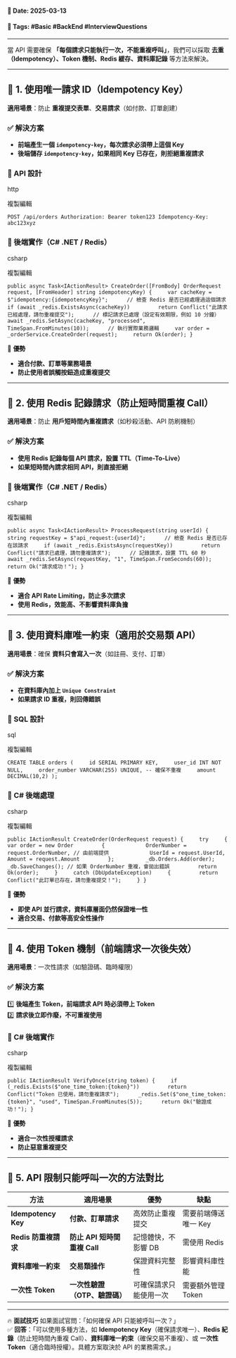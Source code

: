 #### 📅 **Date**: 2025-03-13

#### 🔖 **Tags**: #Basic #BackEnd #InterviewQuestions

---

當 API 需要確保 **「每個請求只能執行一次，不能重複呼叫」**，我們可以採取 **去重（Idempotency）、Token 機制、Redis 緩存、資料庫記錄** 等方法來解決。

---

## **📍 1. 使用唯一請求 ID（Idempotency Key）**

**適用場景**：防止 **重複提交表單**、**交易請求**（如付款、訂單創建）

### **✅ 解決方案**

- **前端產生一個 `idempotency-key`，每次請求必須帶上這個 Key**
- **後端儲存 `idempotency-key`，如果相同 Key 已存在，則拒絕重複請求**

### **🔹 API 設計**

http

複製編輯

`POST /api/orders Authorization: Bearer token123 Idempotency-Key: abc123xyz`

### **🔹 後端實作（C# .NET / Redis）**

csharp

複製編輯

`public async Task<IActionResult> CreateOrder([FromBody] OrderRequest request, [FromHeader] string idempotencyKey) {     var cacheKey = $"idempotency:{idempotencyKey}";      // 檢查 Redis 是否已經處理過這個請求     if (await _redis.ExistsAsync(cacheKey))         return Conflict("此請求已經處理，請勿重複提交");      // 標記請求已處理（設定有效期限，例如 10 分鐘）     await _redis.SetAsync(cacheKey, "processed", TimeSpan.FromMinutes(10));      // 執行實際業務邏輯     var order = _orderService.CreateOrder(request);     return Ok(order); }`

📌 **優勢**

- **適合付款、訂單等業務場景**
- **防止使用者誤觸按鈕造成重複提交**

---

## **📍 2. 使用 Redis 記錄請求（防止短時間重複 Call）**

**適用場景**：防止 **用戶短時間內重複請求**（如秒殺活動、API 防刷機制）

### **✅ 解決方案**

- **使用 Redis 記錄每個 API 請求，設置 TTL（Time-To-Live）**
- **如果短時間內請求相同 API，則直接拒絕**

### **🔹 後端實作（C# .NET / Redis）**

csharp

複製編輯

`public async Task<IActionResult> ProcessRequest(string userId) {     string requestKey = $"api_request:{userId}";      // 檢查 Redis 是否已存在該請求     if (await _redis.ExistsAsync(requestKey))         return Conflict("請求已處理，請勿重複請求");      // 記錄請求，設置 TTL 60 秒     await _redis.SetAsync(requestKey, "1", TimeSpan.FromSeconds(60));      return Ok("請求成功！"); }`

📌 **優勢**

- **適合 API Rate Limiting，防止多次請求**
- **使用 Redis，效能高、不影響資料庫負擔**

---

## **📍 3. 使用資料庫唯一約束（適用於交易類 API）**

**適用場景**：確保 **資料只會寫入一次**（如註冊、支付、訂單）

### **✅ 解決方案**

- **在資料庫內加上 `Unique Constraint`**
- **如果請求 ID 重複，則回傳錯誤**

### **🔹 SQL 設計**

sql

複製編輯

`CREATE TABLE orders (     id SERIAL PRIMARY KEY,     user_id INT NOT NULL,     order_number VARCHAR(255) UNIQUE, -- 確保不重複     amount DECIMAL(10,2) );`

### **🔹 C# 後端處理**

csharp

複製編輯

`public IActionResult CreateOrder(OrderRequest request) {     try     {         var order = new Order         {             OrderNumber = request.OrderNumber, // 由前端提供             UserId = request.UserId,             Amount = request.Amount         };          _db.Orders.Add(order);         _db.SaveChanges(); // 如果 OrderNumber 重複，會拋出錯誤         return Ok(order);     }     catch (DbUpdateException)     {         return Conflict("此訂單已存在，請勿重複提交！");     } }`

📌 **優勢**

- **即使 API 並行請求，資料庫層面仍然保證唯一性**
- **適合交易、付款等高安全性操作**

---

## **📍 4. 使用 Token 機制（前端請求一次後失效）**

**適用場景**：一次性請求（如驗證碼、臨時權限）

### **✅ 解決方案**

1️⃣ **後端產生 Token，前端請求 API 時必須帶上 Token**  
2️⃣ **請求後立即作廢，不可重複使用**

### **🔹 C# 後端實作**

csharp

複製編輯

`public IActionResult VerifyOnce(string token) {     if (_redis.Exists($"one_time_token:{token}"))         return Conflict("Token 已使用，請勿重複請求");      _redis.Set($"one_time_token:{token}", "used", TimeSpan.FromMinutes(5));      return Ok("驗證成功！"); }`

📌 **優勢**

- **適合一次性授權請求**
- **防止惡意重複提交**

---

## **📌 5. API 限制只能呼叫一次的方法對比**

|**方法**|**適用場景**|**優勢**|**缺點**|
|---|---|---|---|
|**Idempotency Key**|**付款、訂單請求**|高效防止重複提交|需要前端傳送唯一 Key|
|**Redis 防重複請求**|**防止 API 短時間重複 Call**|記憶體快，不影響 DB|需使用 Redis|
|**資料庫唯一約束**|**交易類操作**|保證資料完整性|影響資料庫性能|
|**一次性 Token**|**一次性驗證（OTP、驗證碼）**|可確保請求只能使用一次|需要額外管理 Token|

---

🔥 **面試技巧** 如果面試官問：「如何確保 API 只能被呼叫一次？」  
✅ **回答**：「可以使用多種方法，如 **Idempotency Key**（確保請求唯一）、**Redis 紀錄**（防止短時間內重複 Call）、**資料庫唯一約束**（確保交易不重複）、或 **一次性 Token**（適合臨時授權）。具體方案取決於 API 的業務需求。」